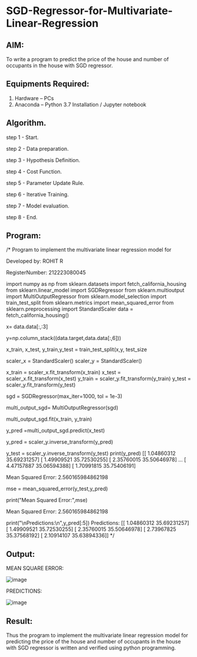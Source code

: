 # SGD-Regressor-for-Multivariate-Linear-Regression

## AIM:
To write a program to predict the price of the house and number of occupants in the house with SGD regressor.

## Equipments Required:
1. Hardware – PCs
2. Anaconda – Python 3.7 Installation / Jupyter notebook

## Algorithm.

step 1 - Start.

step 2 - Data preparation.

step 3 - Hypothesis Definition.

step 4 - Cost Function.

step 5 - Parameter Update Rule.

step 6 - Iterative Training.

step 7 - Model evaluation.

step 8 - End.

## Program:
/*
Program to implement the multivariate linear regression model for

Developed by: ROHIT R

RegisterNumber: 212223080045

 
import numpy as np
from sklearn.datasets import fetch_california_housing
from sklearn.linear_model import SGDRegressor
from sklearn.multioutput import MultiOutputRegressor
from sklearn.model_selection import train_test_split
from sklearn.metrics import mean_squared_error
from sklearn.preprocessing import StandardScaler
data = fetch_california_housing()

x= data.data[:,:3]

y=np.column_stack((data.target,data.data[:,6]))


x_train, x_test, y_train,y_test = train_test_split(x,y, test_size

scaler_x = StandardScaler()
scaler_y = StandardScaler()

x_train = scaler_x.fit_transform(x_train)
x_test = scaler_x.fit_transform(x_test)
y_train = scaler_y.fit_transform(y_train)
y_test = scaler_y.fit_transform(y_test)


sgd = SGDRegressor(max_iter=1000, tol = 1e-3)


multi_output_sgd= MultiOutputRegressor(sgd)


multi_output_sgd.fit(x_train, y_train)


y_pred =multi_output_sgd.predict(x_test)


y_pred = scaler_y.inverse_transform(y_pred)

y_test = scaler_y.inverse_transform(y_test)
print(y_pred)
[[ 1.04860312 35.69231257]
[ 1.49909521 35.72530255]
[ 2.35760015 35.50646978]
...
[ 4.47157887 35.06594388]
[ 1.70991815 35.75406191]


Mean Squared Error: 2.560165984862198

mse = mean_squared_error(y_test,y_pred)

print("Mean Squared Error:",mse)

Mean Squared Error: 2.560165984862198

print("\nPredictions:\n",y_pred[:5])
Predictions:
[[ 1.04860312 35.69231257]
[ 1.49909521 35.72530255]
[ 2.35760015 35.50646978]
[ 2.73967825 35.37568192]
[ 2.10914107 35.63894336]]
*/


## Output:
MEAN SQUARE ERROR:

![image](https://github.com/user-attachments/assets/1461a831-51d7-4d92-96a9-841c8b825fb5)


PREDICTIONS:

![image](https://github.com/user-attachments/assets/119c4c85-26c8-4923-980c-bddeb5821a5f)



## Result:
Thus the program to implement the multivariate linear regression model for predicting the price of the house and number of occupants in the house with SGD regressor is written and verified using python programming.
